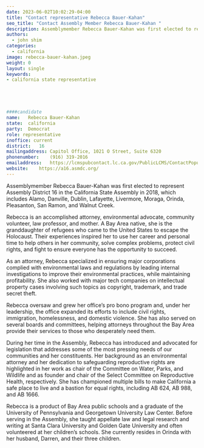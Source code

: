 ```yaml
---
date: 2023-06-02T10:02:29-04:00
title: "Contact representative Rebecca Bauer-Kahan"
seo_title: "Contact Assembly Member Rebecca Bauer-Kahan "
description: Assemblymember Rebecca Bauer-Kahan was first elected to represent Assembly District 16 in the California State Assembly in 2018, which includes Alamo, Danville, Dublin, Lafayette, Livermore, Moraga, Orinda, Pleasanton, San Ramon, and Walnut Creek.
authors:
  - john shim
categories:
  - california
image: rebecca-bauer-kahan.jpeg
weight: 0
layout: single
keywords:
- california state representative





####candidate
name:	Rebecca Bauer-Kahan
state:	california
party:	Democrat
role: representative
inoffice: current
district:	16
mailingaddress:	Capitol Office, 1021 O Street, Suite 6320
phonenumber:	(916) 319-2016
emailaddress:	https://lcmspubcontact.lc.ca.gov/PublicLCMS/ContactPopup.php?district=AD16&inframe=N
website:	https://a16.asmdc.org/
---
```


Assemblymember Rebecca Bauer-Kahan was first elected to represent Assembly District 16 in the California State Assembly in 2018, which includes Alamo, Danville, Dublin, Lafayette, Livermore, Moraga, Orinda, Pleasanton, San Ramon, and Walnut Creek.

Rebecca is an accomplished attorney, environmental advocate, community volunteer, law professor, and mother. A Bay Area native, she is the granddaughter of refugees who came to the United States to escape the Holocaust. Their experiences inspired her to use her career and personal time to help others in her community, solve complex problems, protect civil rights, and fight to ensure everyone has the opportunity to succeed.

As an attorney, Rebecca specialized in ensuring major corporations complied with environmental laws and regulations by leading internal investigations to improve their environmental practices, while maintaining profitability. She also worked with major tech companies on intellectual property cases involving such topics as copyright, trademark, and trade secret theft.

Rebecca oversaw and grew her office’s pro bono program and, under her leadership, the office expanded its efforts to include civil rights, immigration, homelessness, and domestic violence. She has also served on several boards and committees, helping attorneys throughout the Bay Area provide their services to those who desperately need them.

During her time in the Assembly, Rebecca has introduced and advocated for legislation that addresses some of the most pressing needs of our communities and her constituents. Her background as an environmental attorney and her dedication to safeguarding reproductive rights are highlighted in her work as chair of the Committee on Water, Parks, and Wildlife and as founder and chair of the Select Committee on Reproductive Health, respectively. She has championed multiple bills to make California a safe place to live and a bastion for equal rights, including AB 624, AB 988, and AB 1666.

Rebecca is a product of Bay Area public schools and a graduate of the University of Pennsylvania and Georgetown University Law Center. Before serving in the Assembly, she taught appellate law and legal research and writing at Santa Clara University and Golden Gate University and often volunteered at her children’s schools. She currently resides in Orinda with her husband, Darren, and their three children.